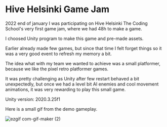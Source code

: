 # Hive Helsinki Game Jam

2022 end of january I was participating on Hive Helsinki The Coding School's very first game jam, where we had 48h to make a game.

I choosed Unity program to make this game and pre-made assets.

Earlier already made few games, but since that time I felt forget things so it was a very good event to refresh my memory a bit.

The idea what with my team we wanted to achieve was a small platformer, because we like the pixel retro platformer games.

It was pretty challenging as Unity after few restart behaved a bit unexpectedly, but once we had a level bit AI enemies and cool movement animations, it was very rewarding to play this small game.

Unity version: 2020.3.25f1

Here is a small gif from the demo gameplay.

![ezgif com-gif-maker (2)](https://user-images.githubusercontent.com/83179142/153702752-b1557838-aed0-4f08-96e7-824c17b7773d.gif)

